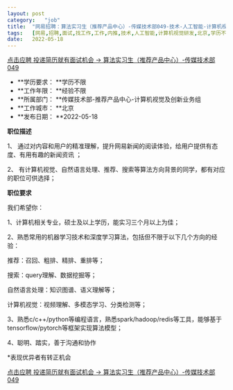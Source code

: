 ```yaml
---
layout:	post
category:	"job"
title:	"网易招聘：算法实习生（推荐产品中心）-传媒技术部049-技术-人工智能-计算机视觉研发-北京学历不限经验不限"
tags:	[网易,招聘,面试,找工作,工作,内推,技术,人工智能,计算机视觉研发,北京,学历不限,经验不限]
date:	2022-05-18
---
```


[点击应聘 投递简历就有面试机会 ->  算法实习生（推荐产品中心）-传媒技术部049](http://mobile.bole.netease.com/bole/boleDetail?id=35928&employeeId=346f03c3cda5f04c&key=all)



- **学历要求： **学历不限
- **工作年限： **经验不限
- **所属部门： **传媒技术部-推荐产品中心-计算机视觉及创新业务组
- **工作城市： **北京
- **发布日期： **2022-05-18



**职位描述**

1、 通过对内容和用户的精准理解，提升网易新闻的阅读体验，给用户提供有态度、有用有趣的新闻资讯 ；



2、 有计算机视觉、自然语言处理、推荐、搜索等算法方向背景的同学，都有对应的职位可供选择；



**职位要求**

我们希望你：



1、计算机相关专业，硕士及以上学历，能实习三个月以上为佳；



2、熟悉常用的机器学习技术和深度学习算法，包括但不限于以下几个方向的经验：



推荐：召回、粗排、精排、重排等；



搜索：query理解、数据挖掘等；



自然语言处理：知识图谱、语义理解等；



计算机视觉：视频理解、多模态学习、分类检测等；



3、熟悉c/c++/python等编程语言，熟悉spark/hadoop/redis等工具，能够基于tensorflow/pytorch等框架实现算法模型；



4、聪明、踏实，善于沟通和协作



*表现优异者有转正机会



[点击应聘 投递简历就有面试机会 ->  算法实习生（推荐产品中心）-传媒技术部049](http://mobile.bole.netease.com/bole/boleDetail?id=35928&employeeId=346f03c3cda5f04c&key=all)